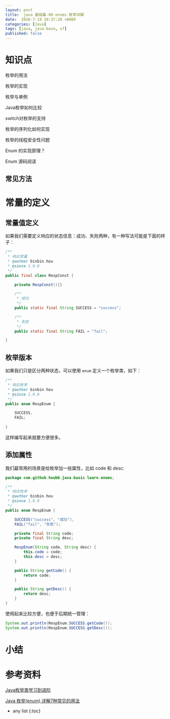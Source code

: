 ```yaml
---
layout: post
title:  java 基础篇-08-enums 枚举详解
date:  2020-7-19 10:37:20 +0800
categories: [Java]
tags: [java, java-base, sf]
published: false
---
```


# 知识点

枚举的用法

枚举的实现

枚举与单例

Java枚举如何比较

switch对枚举的支持

枚举的序列化如何实现

枚举的线程安全性问题

Enum 的实现原理？

Enum 源码阅读

## 常见方法



# 常量的定义

## 常量值定义

如果我们需要定义响应的状态信息：成功、失败两种，有一种写法可能是下面的样子：

```java
/**
 * 响应常量
 * @author binbin.hou
 * @since 1.0.0
 */
public final class RespConst {

    private RespConst(){}

    /**
     * 成功
     */
    public static final String SUCCESS = "success";

    /**
     * 失败
     */
    public static final String FAIL = "fail";

}
```

## 枚举版本

如果我们只是区分两种状态，可以使用 `enum` 定义一个枚举类，如下：

```java
/**
 * 响应枚举
 * @author binbin.hou
 * @since 1.0.0
 */
public enum RespEnum {

    SUCCESS,
    FAIL;
    
}
```

这样编写起来就要方便很多。

## 添加属性

我们最常用的场景是给枚举加一些属性，比如 code 和 desc:

```java
package com.github.houbb.java.basic.learn.enums;

/**
 * 响应枚举
 * @author binbin.hou
 * @since 1.0.0
 */
public enum RespEnum {

    SUCCESS("success", "成功"),
    FAIL("fail", "失败");

    private final String code;
    private final String desc;

    RespEnum(String code, String desc) {
        this.code = code;
        this.desc = desc;
    }

    public String getCode() {
        return code;
    }

    public String getDesc() {
        return desc;
    }
}
```

使用起来比较方便，也便于后期统一管理：

```java
System.out.println(RespEnum.SUCCESS.getCode());
System.out.println(RespEnum.SUCCESS.getDesc());
```


# 小结

# 参考资料

[Java枚举类学习到进阶](https://juejin.im/post/6844903737295634446)

[Java 枚举(enum) 详解7种常见的用法](https://zhuanlan.zhihu.com/p/88609380)

* any list
{:toc}